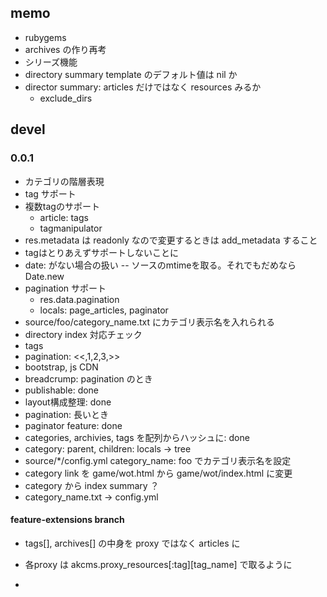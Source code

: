 ## memo
- rubygems
- archives の作り再考
- シリーズ機能
- directory summary template のデフォルト値は nil か
- director summary: articles だけではなく resources みるか
  - exclude_dirs

## devel
### 0.0.1
- カテゴリの階層表現
- tag サポート
- 複数tagのサポート
  - article: tags
  - tagmanipulator
- res.metadata は readonly なので変更するときは add_metadata すること
- tagはとりあえずサポートしないことに
- date: がない場合の扱い
  -- ソースのmtimeを取る。それでもだめなら Date.new
- pagination サポート
  - res.data.pagination
  - locals: page_articles, paginator
- source/foo/category_name.txt にカテゴリ表示名を入れられる
- directory index 対応チェック
- tags
- pagination: <<,1,2,3,>>
- bootstrap, js CDN
- breadcrump: pagination のとき
- publishable: done
- layout構成整理: done
- pagination: 長いとき
- paginator feature: done
- categories, archivies, tags を配列からハッシュに: done
- category: parent, children: locals -> tree
- source/*/config.yml category_name: foo でカテゴリ表示名を設定
- category link を game/wot.html から game/wot/index.html に変更
- category から index summary ？
- category_name.txt -> config.yml

#### feature-extensions branch
- tags[], archives[] の中身を proxy ではなく articles に
- 各proxy は akcms.proxy_resources[:tag][tag_name] で取るように

- 

